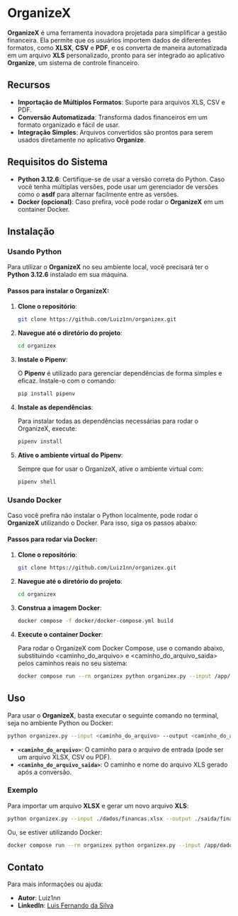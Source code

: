 # OrganizeX

**OrganizeX** é uma ferramenta inovadora projetada para simplificar a gestão financeira. Ela permite que os usuários importem dados de diferentes formatos, como **XLSX**, **CSV** e **PDF**, e os converta de maneira automatizada em um arquivo **XLS** personalizado, pronto para ser integrado ao aplicativo **Organize**, um sistema de controle financeiro.

## Recursos

- **Importação de Múltiplos Formatos**: Suporte para arquivos XLS, CSV e PDF.
- **Conversão Automatizada**: Transforma dados financeiros em um formato organizado e fácil de usar.
- **Integração Simples**: Arquivos convertidos são prontos para serem usados diretamente no aplicativo **Organize**.

## Requisitos do Sistema

- **Python 3.12.6**: Certifique-se de usar a versão correta do Python. Caso você tenha múltiplas versões, pode usar um gerenciador de versões como o **asdf** para alternar facilmente entre as versões.
- **Docker (opcional)**: Caso prefira, você pode rodar o **OrganizeX** em um container Docker.

## Instalação

### Usando Python

Para utilizar o **OrganizeX** no seu ambiente local, você precisará ter o **Python 3.12.6** instalado em sua máquina.

#### Passos para instalar o OrganizeX:

1. **Clone o repositório**:

   ```bash
   git clone https://github.com/Luiz1nn/organizex.git
   ```

2. **Navegue até o diretório do projeto**:

   ```bash
   cd organizex
   ```

3. **Instale o Pipenv**:

   O **Pipenv** é utilizado para gerenciar dependências de forma simples e eficaz. Instale-o com o comando:

   ```bash
   pip install pipenv
   ```

4. **Instale as dependências**:

   Para instalar todas as dependências necessárias para rodar o OrganizeX, execute:

   ```bash
   pipenv install
   ```

5. **Ative o ambiente virtual do Pipenv**:

   Sempre que for usar o OrganizeX, ative o ambiente virtual com:

   ```bash
   pipenv shell
   ```

### Usando Docker

Caso você prefira não instalar o Python localmente, pode rodar o **OrganizeX** utilizando o Docker. Para isso, siga os passos abaixo:

#### Passos para rodar via Docker:

1. **Clone o repositório**:

   ```bash
   git clone https://github.com/Luiz1nn/organizex.git
   ```

2. **Navegue até o diretório do projeto**:

   ```bash
   cd organizex
   ```

3. **Construa a imagem Docker**:

   ```bash
   docker compose -f docker/docker-compose.yml build
   ```

4. **Execute o container Docker**:

   Para rodar o OrganizeX com Docker Compose, use o comando abaixo, substituindo <caminho_do_arquivo> e <caminho_do_arquivo_saida> pelos caminhos reais no seu sistema:

   ```bash
   docker compose run --rm organizex python organizex.py --input /app/dados/financas.xlsx --output /app/saida/financas_convertidas.xls
   ```

## Uso

Para usar o **OrganizeX**, basta executar o seguinte comando no terminal, seja no ambiente Python ou Docker:

```bash
python organizex.py --input <caminho_do_arquivo> --output <caminho_do_arquivo_saida>
```

- **`<caminho_do_arquivo>`**: O caminho para o arquivo de entrada (pode ser um arquivo XLSX, CSV ou PDF).
- **`<caminho_do_arquivo_saida>`**: O caminho e nome do arquivo XLS gerado após a conversão.

### Exemplo

Para importar um arquivo **XLSX** e gerar um novo arquivo **XLS**:

```bash
python organizex.py --input ./dados/financas.xlsx --output ./saida/financas_convertidas.xls
```

Ou, se estiver utilizando Docker:

```bash
docker compose run --rm organizex python organizex.py --input /app/dados/financas.xlsx --output /app/saida/financas_convertidas.xls
```

## Contato

Para mais informações ou ajuda:

- **Autor**: Luiz1nn
- **LinkedIn**: [Luis Fernando da Silva](https://www.linkedin.com/in/luis-fernando-s/)
